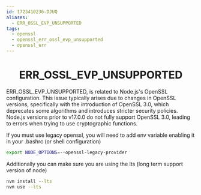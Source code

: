```yaml
---
id: 1723410236-DJUQ
aliases:
  - ERR_OSSL_EVP_UNSUPPORTED
tags:
  - openssl
  - openssl_err_ossl_evp_unsupported
  - openssl_err
---
```


<center>
<h1>ERR_OSSL_EVP_UNSUPPORTED</h1>
</center>

ERR_OSSL_EVP_UNSUPPORTED, is related to Node.js's OpenSSL configuration. This issue typically arises due to changes in 
OpenSSL versions, specifically with the introduction of OpenSSL 3.0, which deprecates some algorithms and introduces 
stricter security policies. Node.js versions prior to v17.0.0 do not fully support OpenSSL 3.0, leading to errors when 
trying to use cryptographic functions.


If you must use legacy openssl, you will need to add env variable enabling it in your .bashrc (or shell configuration)
```bash
export NODE_OPTIONS=--openssl-legacy-provider
```


Additionally you can make sure you are using the lts (long term support version of node)
```bash
nvm install --lts
nvm use --lts
```
